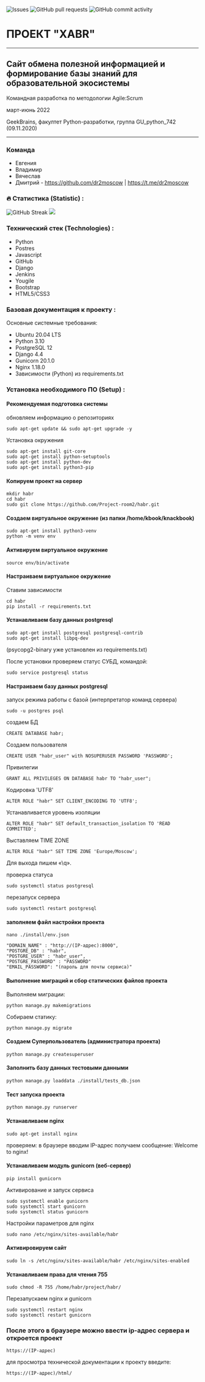 <img alt="Issues" src="https://img.shields.io/github/issues/Project-room2/github-readme-stats?color=0088ff" />  <img alt="GitHub pull requests" src="https://img.shields.io/github/issues-pr/Project-room2/github-readme-stats?color=0088ff" />  <img alt="GitHub commit activity" src="https://img.shields.io/github/commit-activity/w/Project-room2/habr?style=plastic" />                                             

   
# **ПРОЕКТ "XABR"**
___
## Сайт обмена полезной информацией и формирование базы знаний для образовательной экосистемы
Командная разработка по методологии Agile:Scrum 

март-июнь 2022

GeekBrains, факултет Python-разработки, группа GU_python_742 (09.11.2020)
____

### Команда

- Евгения
- Владимир
- Вячеслав
- Дмитрий - https://github.com/dr2moscow | https://t.me/dr2moscow

### :fire: Статистика (Statistic) :
![GitHub Streak](https://github-readme-streak-stats.herokuapp.com/?user=Project-room2)
<img src="https://github-readme-stats.vercel.app/api?username=Project-room2&show_icons=true&line_height=27&count_private=true" />



### Технический стек (Technologies) :
* Python
* Postres 
* Javascript
* GitHub
* Django
* Jenkins
* Yougile
* Bootstrap
* HTML5/CSS3

### Базовая документация к проекту :
Основные системные требования:

* Ubuntu 20.04 LTS
* Python 3.10
* PostgreSQL 12
* Django 4.4
* Gunicorn 20.1.0
* Nginx 1.18.0
* Зависимости (Python) из requirements.txt

### Установка необходимого ПО (Setup) :
#### Рекомендуемая подготовка системы
обновляем информацию о репозиториях
```
sudo apt-get update && sudo apt-get upgrade -y
```
Установка окружения
```
sudo apt-get install git-core
sudo apt-get install python-setuptools 
sudo apt-get install python-dev
sudo apt-get install python3-pip
```

#### Копируем проект на сервер
```
mkdir habr
cd habr
sudo git clone https://github.com/Project-room2/habr.git
```

#### Создаем виртуальное окружение (из папки /home/kbook/knackbook)
```
sudo apt-get install python3-venv
python -m venv env
```  

#### Активируем виртуальное окружение
```
source env/bin/activate
```

#### Настраиваем виртуальное окружение
Ставим зависимости
```
cd habr
pip install -r requirements.txt
```

#### Устанавливаем базу данных postgresql
```
sudo apt-get install postgresql postgresql-contrib 
sudo apt-get install libpq-dev
```
(psycopg2-binary уже установлен из requirements.txt)


После установки проверяем статус СУБД, командой:
```
sudo service postgresql status
```

#### Настраиваем базу данных postgresql

запуск режима работы с базой (интерпретатор команд сервера)
```
sudo -u postgres psql
```

создаем БД
```
CREATE DATABASE habr;
```

Создаем пользователя
```
CREATE USER "habr_user" with NOSUPERUSER PASSWORD 'PASSWORD';
```

Привилегии
```
GRANT ALL PRIVILEGES ON DATABASE habr TO "habr_user";
```

Кодировка 'UTF8'
```    
ALTER ROLE "habr" SET CLIENT_ENCODING TO 'UTF8';
```

Устанавливается уровень изоляции
```
ALTER ROLE "habr" SET default_transaction_isolation TO 'READ COMMITTED';      
```
Выставляем TIME ZONE
```
ALTER ROLE "habr" SET TIME ZONE 'Europe/Moscow';
```
Для выхода пишем «\q».

проверка статуса
```
sudo systemctl status postgresql
```
перезапуск сервера
```
sudo systemctl restart postgresql
```

#### заполняем файл настройки проекта

```
nano ./install/env.json
```
```
"DOMAIN_NAME" : "http://(IP-адрес):8000",
"POSTGRE_DB" : "habr",
"POSTGRE_USER" : "habr_user",
"POSTGRE_PASSWORD" : "PASSWORD"
"EMAIL_PASSWORD": "(пароль для почты сервиса)"
```

#### Выполнение миграций и сбор статических файлов проекта
Выполняем миграции:
```
python manage.py makemigrations
```
Собираем статику:
```
python manage.py migrate
```

#### Создаем Суперпользователь (администратора проекта)
```
python manage.py createsuperuser
```

#### Заполнить базу данных тестовыми данными
```
python manage.py loaddata ./install/tests_db.json 
```

#### Тест запуска   проекта
```
python manage.py runserver
```

#### Устанавливаем nginx
```
sudo apt-get install nginx
```
проверяем: в браузере вводим IP-адрес
получаем сообщение: Welcome to nginx!

#### Устанавливаем модуль gunicorn (веб-сервер)
```
pip install gunicorn
```

Активирование и запуск сервиса
```
sudo systemctl enable gunicorn
sudo systemctl start gunicorn
sudo systemctl status gunicorn
```
Настройки параметров для nginx
```
sudo nano /etc/nginx/sites-available/habr
```

#### Активировируем сайт
```
sudo ln -s /etc/nginx/sites-available/habr /etc/nginx/sites-enabled
```

#### Устанавливаем права для чтения 755
```
sudo chmod -R 755 /home/habr/project/habr/
```

Перезапускаем nginx и gunicorn
```
sudo systemctl restart nginx
sudo systemctl restart gunicorn
```

### После этого в браузере можно ввести ip-адрес сервера и откроется проект
```
https://(IP-адрес)
```

для просмотра технической документации к проекту введите:
```
https://(IP-адрес)/html/
```
